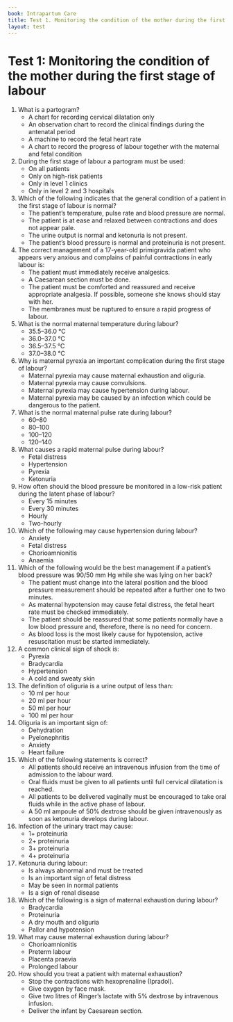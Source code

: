 ```yaml
---
book: Intrapartum Care
title: Test 1. Monitoring the condition of the mother during the first stage of labour
layout: test
---
```


# Test 1: Monitoring the condition of the mother during the first stage of labour

1.	What is a partogram?
	*	A chart for recording cervical dilatation only
	*	An observation chart to record the clinical findings during the antenatal period
	*	A machine to record the fetal heart rate
	*	A chart to record the progress of labour together with the maternal and fetal condition
2.	During the first stage of labour a partogram must be used:
	*	On all patients
	*	Only on high-risk patients
	*	Only in level 1 clinics
	*	Only in level 2 and 3 hospitals
3.	Which of the following indicates that the general condition of a patient in the first stage of labour is normal?
	*	The patient’s temperature, pulse rate and blood pressure are normal.
	*	The patient is at ease and relaxed between contractions and does not appear pale.
	*	The urine output is normal and ketonuria is not present.
	*	The patient’s blood pressure is normal and proteinuria is not present.
4.	The correct management of a 17-year-old primigravida patient who appears very anxious and complains of painful contractions in early labour is:
	*	The patient must immediately receive analgesics.
	*	A Caesarean section must be done.
	*	The patient must be comforted and reassured and receive appropriate analgesia. If possible, someone she knows should stay with her.
	*	The membranes must be ruptured to ensure a rapid progress of labour.
5.	What is the normal maternal temperature during labour?
	*	35.5–36.0 °C
	*	36.0–37.0 °C
	*	36.5–37.5 °C
	*	37.0–38.0 °C
6.	Why is maternal pyrexia an important complication during the first stage of labour?
	*	Maternal pyrexia may cause maternal exhaustion and oliguria.
	*	Maternal pyrexia may cause convulsions.
	*	Maternal pyrexia may cause hypertension during labour.
	*	Maternal pyrexia may be caused by an infection which could be dangerous to the patient.
7.	What is the normal maternal pulse rate during labour?
	*	60–80
	*	80–100
	*	100–120
	*	120–140
8.	What causes a rapid maternal pulse during labour?
	*	Fetal distress
	*	Hypertension
	*	Pyrexia
	*	Ketonuria
9.	How often should the blood pressure be monitored in a low-risk patient during the latent phase of labour?
	*	Every 15 minutes
	*	Every 30 minutes
	*	Hourly
	*	Two-hourly
10.	Which of the following may cause hypertension during labour?
	*	Anxiety
	*	Fetal distress
	*	Chorioamnionitis
	*	Anaemia
11.	Which of the following would be the best management if a patient’s blood pressure was 90/50 mm Hg while she was lying on her back?
	*	The patient must change into the lateral position and the blood pressure measurement should be repeated after a further one to two minutes.
	*	As maternal hypotension may cause fetal distress, the fetal heart rate must be checked immediately.
	*	The patient should be reassured that some patients normally have a low blood pressure and, therefore, there is no need for concern.
	*	As blood loss is the most likely cause for hypotension, active resuscitation must be started immediately.
12.	A common clinical sign of shock is:
	*	Pyrexia
	*	Bradycardia
	*	Hypertension
	*	A cold and sweaty skin
13.	The definition of oliguria is a urine output of less than:
	*	10 ml per hour
	*	20 ml per hour
	*	50 ml per hour
	*	100 ml per hour
14.	Oliguria is an important sign of:
	*	Dehydration
	*	Pyelonephritis
	*	Anxiety
	*	Heart failure
15.	Which of the following statements is correct?
	*	All patients should receive an intravenous infusion from the time of admission to the labour ward.
	*	Oral fluids must be given to all patients until full cervical dilatation is reached.
	*	All patients to be delivered vaginally must be encouraged to take oral fluids while in the active phase of labour.
	*	A 50 ml ampoule of 50% dextrose should be given intravenously as soon as ketonuria develops during labour.
16.	Infection of the urinary tract may cause:
	*	1+ proteinuria
	*	2+ proteinuria
	*	3+ proteinuria
	*	4+ proteinuria
17.	Ketonuria during labour:
	*	Is always abnormal and must be treated
	*	Is an important sign of fetal distress
	*	May be seen in normal patients
	*	Is a sign of renal disease
18.	Which of the following is a sign of maternal exhaustion during labour?
	*	Bradycardia
	*	Proteinuria
	*	A dry mouth and oliguria
	*	Pallor and hypotension
19.	What may cause maternal exhaustion during labour?
	*	Chorioamnionitis
	*	Preterm labour
	*	Placenta praevia
	*	Prolonged labour
20.	How should you treat a patient with maternal exhaustion?
	*	Stop the contractions with hexoprenaline (Ipradol).
	*	Give oxygen by face mask.
	*	Give two litres of Ringer’s lactate with 5% dextrose by intravenous infusion.
	*	Deliver the infant by Caesarean section.
